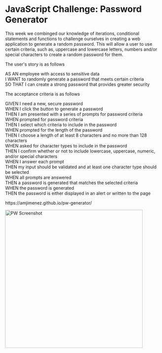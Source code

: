 # JavaScript Challenge: Password Generator

This week we combinged our knowledge of iterations, conditional statements and functions to challenge ourselves in creating a web application to generate a random password. This will allow a user to use certain criteria, such as, uppercase and lowercase letters, numbers and/or special characters to create a random password for them.

<p>The user's story is as follows</b><p>
AS AN employee with access to sensitive data<br>
I WANT to randomly generate a password that meets certain criteria<br>
SO THAT I can create a strong password that provides greater security<br>

<p>The acceptance criteria is as follows</b><p>
GIVEN I need a new, secure password<br>
WHEN I click the button to generate a password<br>
THEN I am presented with a series of prompts for password criteria<br>
WHEN prompted for password criteria<br>
THEN I select which criteria to include in the password<br>
WHEN prompted for the length of the password<br>
THEN I choose a length of at least 8 characters and no more than 128 characters<br>
WHEN asked for character types to include in the password<br>
THEN I confirm whether or not to include lowercase, uppercase, numeric, and/or special characters<br>
WHEN I answer each prompt<br>
THEN my input should be validated and at least one character type should be selected<br>
WHEN all prompts are answered<br>
THEN a password is generated that matches the selected criteria<br>
WHEN the password is generated<br>
THEN the password is either displayed in an alert or written to the page<br>

<p><p>https://amjimenez.github.io/pw-generator/
  
<p><p><img width="445" alt="PW Screenshot" src="https://user-images.githubusercontent.com/99158580/157808546-722ced9e-ddea-4eab-8265-824baddabf82.png">
